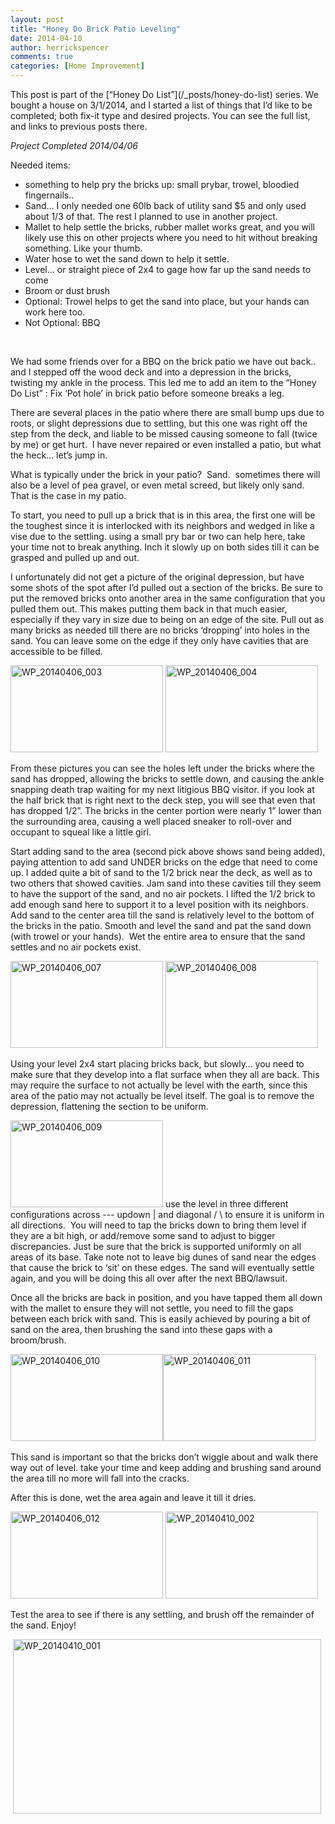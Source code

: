```yaml
---
layout: post
title: "Honey Do Brick Patio Leveling"
date: 2014-04-10
author: herrickspencer
comments: true
categories: [Home Improvement]
---
```

<p>This post is part of the [“Honey Do List”](/_posts/honey-do-list) series. We bought a house on 3/1/2014, and I started a list of things that I’d like to be completed; both fix-it type and desired projects. You can see the full list, and links to previous posts there.</p>  <p><em>Project Completed 2014/04/06</em></p>  <p>Needed items:</p>  <ul>   <li>something to help pry the bricks up: small prybar, trowel, bloodied fingernails.. </li>    <li>Sand… I only needed one 60lb back of utility sand $5 and only used about 1/3 of that. The rest I planned to use in another project. </li>    <li>Mallet to help settle the bricks, rubber mallet works great, and you will likely use this on other projects where you need to hit without breaking something. Like your thumb. </li>    <li>Water hose to wet the sand down to help it settle. </li>    <li>Level… or straight piece of 2x4 to gage how far up the sand needs to come </li>    <li>Broom or dust brush</li>    <li>Optional: Trowel helps to get the sand into place, but your hands can work here too. </li>    <li>Not Optional: BBQ </li> </ul>  <p>&#160;</p>  <p>We had some friends over for a BBQ on the brick patio we have out back.. and I stepped off the wood deck and into a depression in the bricks, twisting my ankle in the process. This led me to add an item to the “Honey Do List” : Fix ‘Pot hole’ in brick patio before someone breaks a leg.</p>  <p>There are several places in the patio where there are small bump ups due to roots, or slight depressions due to settling, but this one was right off the step from the deck, and liable to be missed causing someone to fall (twice by me) or get hurt.&#160; I have never repaired or even installed a patio, but what the heck… let’s jump in.</p>  <p>What is typically under the brick in your patio?&#160; Sand.&#160; sometimes there will also be a level of pea gravel, or even metal screed, but likely only sand. That is the case in my patio. </p>  <p>To start, you need to pull up a brick that is in this area, the first one will be the toughest since it is interlocked with its neighbors and wedged in like a vise due to the settling. using a small pry bar or two can help here, take your time not to break anything. Inch it slowly up on both sides till it can be grasped and pulled up and out.</p>  <p>I unfortunately did not get a picture of the original depression, but have some shots of the spot after I’d pulled out a section of the bricks. Be sure to put the removed bricks onto another area in the same configuration that you pulled them out. This makes putting them back in that much easier, especially if they vary in size due to being on an edge of the site. Pull out as many bricks as needed till there are no bricks ‘dropping’ into holes in the sand. You can leave some on the edge if they only have cavities that are accessible to be filled.</p>  <p><a href="/{{ site.postMedia }}/2014/04/wp_20140406_003.jpg"><img title="WP_20140406_003" style="display:inline;border-width:0;" border="0" alt="WP_20140406_003" src="/{{ site.postMedia }}/2014/04/wp_20140406_003_thumb.jpg" width="244" height="139" /></a> <a href="/{{ site.postMedia }}/2014/04/wp_20140406_004.jpg"><img title="WP_20140406_004" style="display:inline;border-width:0;" border="0" alt="WP_20140406_004" src="/{{ site.postMedia }}/2014/04/wp_20140406_004_thumb.jpg" width="244" height="139" /></a> </p>  <p>From these pictures you can see the holes left under the bricks where the sand has dropped, allowing the bricks to settle down, and causing the ankle snapping death trap waiting for my next litigious BBQ visitor. if you look at the half brick that is right next to the deck step, you will see that even that has dropped 1/2”. The bricks in the center portion were nearly 1” lower than the surrounding area, causing a well placed sneaker to roll-over and occupant to squeal like a little girl.</p>  <p>Start adding sand to the area (second pick above shows sand being added), paying attention to add sand UNDER bricks on the edge that need to come up. I added quite a bit of sand to the 1/2 brick near the deck, as well as to two others that showed cavities. Jam sand into these cavities till they seem to have the support of the sand, and no air pockets. I lifted the 1/2 brick to add enough sand here to support it to a level position with its neighbors. Add sand to the center area till the sand is relatively level to the bottom of the bricks in the patio. Smooth and level the sand and pat the sand down (with trowel or your hands).&#160; Wet the entire area to ensure that the sand settles and no air pockets exist.</p>  <p><a href="/{{ site.postMedia }}/2014/04/wp_20140406_007.jpg"><img title="WP_20140406_007" style="display:inline;border-width:0;" border="0" alt="WP_20140406_007" src="/{{ site.postMedia }}/2014/04/wp_20140406_007_thumb.jpg" width="244" height="139" /></a> <a href="/{{ site.postMedia }}/2014/04/wp_20140406_008.jpg"><img title="WP_20140406_008" style="display:inline;border-width:0;" border="0" alt="WP_20140406_008" src="/{{ site.postMedia }}/2014/04/wp_20140406_008_thumb.jpg" width="244" height="139" /></a></p>  <p>Using your level 2x4 start placing bricks back, but slowly… you need to make sure that they develop into a flat surface when they all are back. This may require the surface to not actually be level with the earth, since this area of the patio may not actually be level itself. The goal is to remove the depression, flattening the section to be uniform. </p>  <p><a href="/{{ site.postMedia }}/2014/04/wp_20140406_009.jpg"><img title="WP_20140406_009" style="border-top:0;border-right:0;border-bottom:0;border-left:0;display:inline;" border="0" alt="WP_20140406_009" src="/{{ site.postMedia }}/2014/04/wp_20140406_009_thumb.jpg" width="244" height="139" /></a> use the level in three different configurations across --- updown | and diagonal / \ to ensure it is uniform in all directions.&#160; You will need to tap the bricks down to bring them level if they are a bit high, or add/remove some sand to adjust to bigger discrepancies. Just be sure that the brick is supported uniformly on all areas of its base. Take note not to leave big dunes of sand near the edges that cause the brick to ‘sit’ on these edges. The sand will eventually settle again, and you will be doing this all over after the next BBQ/lawsuit.</p>  <p>Once all the bricks are back in position, and you have tapped them all down with the mallet to ensure they will not settle, you need to fill the gaps between each brick with sand. This is easily achieved by pouring a bit of sand on the area, then brushing the sand into these gaps with a broom/brush. </p>  <p><a href="/{{ site.postMedia }}/2014/04/wp_20140406_010.jpg"><img title="WP_20140406_010" style="border-top:0;border-right:0;border-bottom:0;border-left:0;display:inline;" border="0" alt="WP_20140406_010" src="/{{ site.postMedia }}/2014/04/wp_20140406_010_thumb.jpg" width="244" height="139" /></a><a href="/{{ site.postMedia }}/2014/04/wp_20140406_011.jpg"><img title="WP_20140406_011" style="border-top:0;border-right:0;border-bottom:0;border-left:0;display:inline;" border="0" alt="WP_20140406_011" src="/{{ site.postMedia }}/2014/04/wp_20140406_011_thumb.jpg" width="244" height="139" /></a>&#160; </p>  <p></p>  <p>This sand is important so that the bricks don’t wiggle about and walk there way out of level. take your time and keep adding and brushing sand around the area till no more will fall into the cracks.</p>  <p>After this is done, wet the area again and leave it till it dries.</p>  <p><a href="/{{ site.postMedia }}/2014/04/wp_20140406_012.jpg"><img title="WP_20140406_012" style="border-top:0;border-right:0;border-bottom:0;border-left:0;display:inline;" border="0" alt="WP_20140406_012" src="/{{ site.postMedia }}/2014/04/wp_20140406_012_thumb.jpg" width="244" height="139" /></a> <a href="/{{ site.postMedia }}/2014/04/wp_20140410_002.jpg"><img title="WP_20140410_002" style="border-top:0;border-right:0;border-bottom:0;border-left:0;display:inline;" border="0" alt="WP_20140410_002" src="/{{ site.postMedia }}/2014/04/wp_20140410_002_thumb.jpg" width="244" height="139" /></a></p>  <p>Test the area to see if there is any settling, and brush off the remainder of the sand. Enjoy!</p>  <p>&#160;<a href="/{{ site.postMedia }}/2014/04/wp_20140410_001.jpg"><img title="WP_20140410_001" style="border-top:0;border-right:0;border-bottom:0;border-left:0;display:inline;" border="0" alt="WP_20140410_001" src="/{{ site.postMedia }}/2014/04/wp_20140410_001_thumb.jpg" width="493" height="279" /></a></p>
